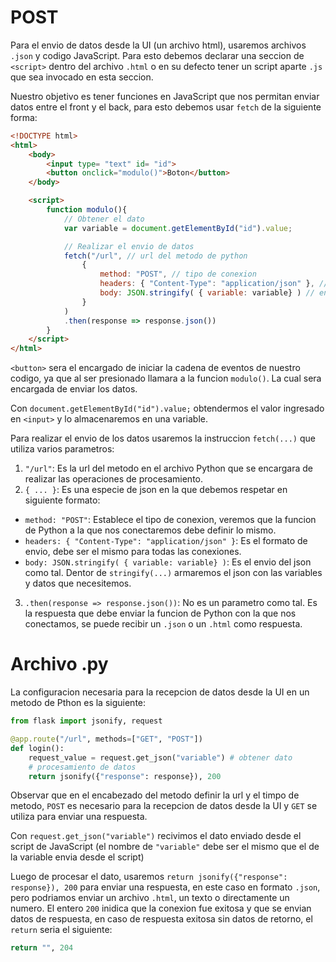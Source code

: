 # POST
Para el envio de datos desde la UI (un archivo html), usaremos archivos `.json` y codigo JavaScript. Para esto debemos declarar una seccion de `<script>` dentro del archivo `.html` o en su defecto tener un script aparte `.js` que sea invocado en esta seccion.

Nuestro objetivo es tener funciones en JavaScript que nos permitan enviar datos entre el front y el back, para esto debemos usar `fetch` de la siguiente forma:

```html
<!DOCTYPE html>
<html>
    <body> 
        <input type= "text" id= "id">
        <button onclick="modulo()">Boton</button>
    </body>

    <script>
        function modulo(){
            // Obtener el dato
            var variable = document.getElementById("id").value;

            // Realizar el envio de datos
            fetch("/url", // url del metodo de python
                {
                    method: "POST", // tipo de conexion
                    headers: { "Content-Type": "application/json" }, // formato
                    body: JSON.stringify( { variable: variable} ) // enviaremos un .json
                }
            )
            .then(response => response.json())
        }
    </script>
</html>
```

`<button>` sera el encargado de iniciar la cadena de eventos de nuestro codigo, ya que al ser presionado llamara a la funcion `modulo()`. La cual sera encargada de enviar los datos.

Con `document.getElementById("id").value;` obtendermos el valor ingresado en `<input>` y lo almacenaremos en una variable.

Para realizar el envio de los datos usaremos la instruccion `fetch(...)` que utiliza varios parametros:
1. `"/url"`: Es la url del metodo en el archivo Python que se encargara de realizar las operaciones de procesamiento.
2. `{ ... }`: Es una especie de json en la que debemos respetar en siguiente formato:
  - `method: "POST"`: Establece el tipo de conexion, veremos que la funcion de Python a la que nos conectaremos debe definir lo mismo.
  -  `headers: { "Content-Type": "application/json" }`: Es el formato de envio, debe ser el mismo para todas las conexiones.
  -  `body: JSON.stringify( { variable: variable} )`: Es el envio del json como tal. Dentor de `stringify(...)` armaremos el json con las variables y datos que necesitemos.
3. `.then(response => response.json())`: No es un parametro como tal. Es la respuesta que debe enviar la funcion de Python con la que nos conectamos, se puede recibir un `.json` o un `.html` como respuesta.

# Archivo .py
La configuracion necesaria para la recepcion de datos desde la UI en un metodo de Pthon es la siguiente:

```python
from flask import jsonify, request

@app.route("/url", methods=["GET", "POST"])
def login():
    request_value = request.get_json("variable") # obtener dato
    # procesamiento de datos
    return jsonify({"response": response}), 200
```

Observar que en el encabezado del metodo definir la url y el timpo de metodo, `POST` es necesario para la recepcion de datos desde la UI y `GET` se utiliza para enviar una respuesta.

Con `request.get_json("variable")` recivimos el dato enviado desde el script de JavaScript (el nombre de `"variable"` debe ser el mismo que el de la variable envia desde el script)

Luego de procesar el dato, usaremos `return jsonify({"response": response}), 200` para enviar una respuesta, en este caso en formato `.json`, pero podriamos enviar un archivo `.html`, un texto o directamente un numero. El entero `200` inidica que la conexion fue exitosa y que se envian datos de respuesta, en caso de respuesta exitosa sin datos de retorno, el `return` seria el siguiente:
```python
return "", 204
```